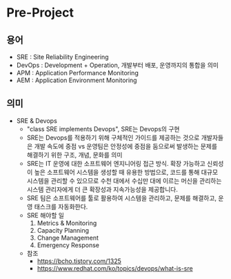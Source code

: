 # Pre-Project

## 용어
* SRE : Site Reliability Engineering
* DevOps : Development + Operation, 개발부터 배포, 운영까지의 통합을 의미
* APM : Application Performance Monitoring
* AEM : Application Environment Monitoring

## 의미
* SRE & Devops
    * "class SRE implements Devops", SRE는 Devops의 구현
    * SRE는 Devops를 적용하기 위해 구체적인 가이드를 제공하는 것으로 개발자들은 개발 속도에 중점 vs 운영팀은 안정성에 중점을 둠으로써 발생하는 문제를 해결하기 위한 구조, 개념, 문화를 의미
    * SRE는 IT 운영에 대한 소프트웨어 엔지니어링 접근 방식. 
    확장 가능하고 신뢰성이 높은 소프트웨어 시스템을 생성할 때 유용한 방법으로, 코드를 통해 대규모 시스템을 관리할 수 있으므로 수천 대에서 수십만 대에 이르는 머신을 관리하는 시스템 관리자에게 더 큰 확장성과 지속가능성을 제공합니다. 
    * SRE 팀은 소프트웨어를 툴로 활용하여 시스템을 관리하고, 문제를 해결하고, 운영 태스크를 자동화한다.
    * SRE 해야할 일
        1. Metrics & Monitoring
        2. Capacity Planning
        3. Change Management
        4. Emergency Response
    * 참조
        * https://bcho.tistory.com/1325
        * https://www.redhat.com/ko/topics/devops/what-is-sre